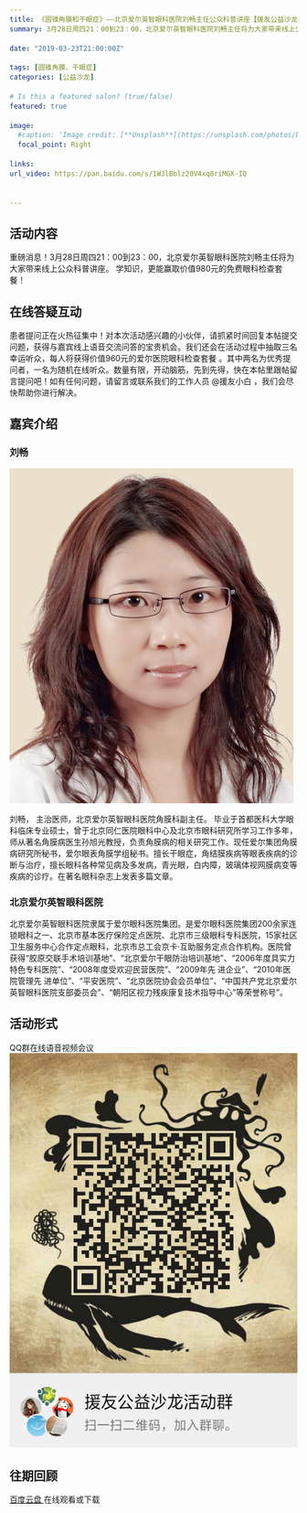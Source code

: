 ```yaml
---
title: 《圆锥角膜和干眼症》——北京爱尔英智眼科医院刘畅主任公众科普讲座【援友公益沙龙第49期】
summary: 3月28日周四21：00到23：00，北京爱尔英智眼科医院刘畅主任将为大家带来线上公众科普讲座。 学知识，更能赢取价值980元的免费眼科检查套餐！

date: "2019-03-23T21:00:00Z"

tags: [圆锥角膜、干眼症]
categories: [公益沙龙]

# Is this a featured salon? (true/false)
featured: true

image:
  #caption: 'Image credit: [**Unsplash**](https://unsplash.com/photos/bzdhc5b3Bxs)'
  focal_point: Right

links:
url_video: https://pan.baidu.com/s/1WJlBblz20V4xq8riMGX-IQ


---
```


## 活动内容

重磅消息！3月28日周四21：00到23：00，北京爱尔英智眼科医院刘畅主任将为大家带来线上公众科普讲座。 学知识，更能赢取价值980元的免费眼科检查套餐！


## 在线答疑互动

患者提问正在火热征集中！对本次活动感兴趣的小伙伴，请抓紧时间回复本帖提交问题，获得与嘉宾线上语音交流问答的宝贵机会。我们还会在活动过程中抽取三名幸运听众，每人将获得价值960元的爱尔医院眼科检查套餐 。其中两名为优秀提问者，一名为随机在线听众。数量有限，开动脑筋，先到先得，快在本帖里跟帖留言提问吧！如有任何问题，请留言或联系我们的工作人员 @援友小白 ，我们会尽快帮助你进行解决。




## 嘉宾介绍

### 刘畅

![image|140x250](/img/49-1.png) 


刘畅， 主治医师，北京爱尔英智眼科医院角膜科副主任。
毕业于首都医科大学眼科临床专业硕士，曾于北京同仁医院眼科中心及北京市眼科研究所学习工作多年，师从著名角膜病医生孙旭光教授，负责角膜病的相关研究工作。现任爱尔集团角膜病研究所秘书，爱尔眼表角膜学组秘书。擅长干眼症，角结膜疾病等眼表疾病的诊断与治疗，擅长眼科各种常见病及多发病，青光眼，白内障，玻璃体视网膜病变等疾病的诊疗。在著名眼科杂志上发表多篇文章。



### 北京爱尔英智眼科医院


北京爱尔英智眼科医院隶属于爱尔眼科医院集团。是爱尔眼科医院集团200余家连锁眼科之一、北京市基本医疗保险定点医院、北京市三级眼科专科医院，15家社区卫生服务中心合作定点眼科，北京市总工会京卡·互助服务定点合作机构。医院曾获得“胶原交联手术培训基地”、“北京爱尔干眼防治培训基地”、“2006年度具实力特色专科医院”、“2008年度受欢迎民营医院”、“2009年先 进企业”、“2010年医院管理先 进单位”、“平安医院”、“北京医院协会会员单位”、“中国共产党北京爱尔英智眼科医院支部委员会”、“朝阳区视力残疾康复技术指导中心”等荣誉称号”。

## 活动形式

QQ群在线语音视频会议
![image](/img/49-2.png) 
## 往期回顾

[百度云盘 ](https://pan.baidu.com/s/1WJlBblz20V4xq8riMGX-IQ)在线观看或下载